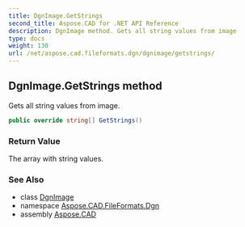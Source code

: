 ```yaml
---
title: DgnImage.GetStrings
second_title: Aspose.CAD for .NET API Reference
description: DgnImage method. Gets all string values from image
type: docs
weight: 130
url: /net/aspose.cad.fileformats.dgn/dgnimage/getstrings/
---
```

## DgnImage.GetStrings method

Gets all string values from image.

```csharp
public override string[] GetStrings()
```

### Return Value

The array with string values.

### See Also

* class [DgnImage](../)
* namespace [Aspose.CAD.FileFormats.Dgn](../../dgnimage/)
* assembly [Aspose.CAD](../../../)


